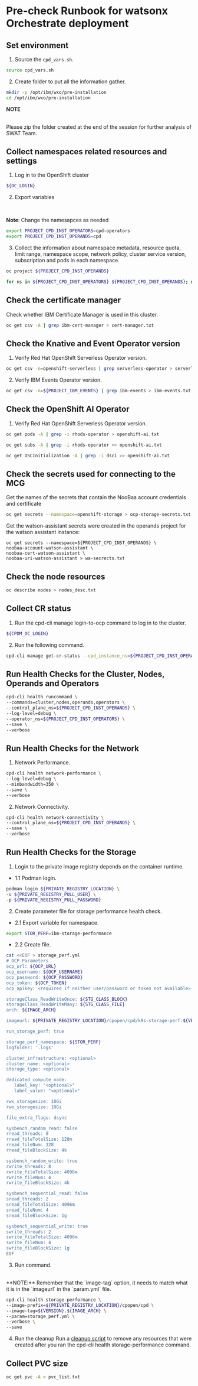 # Pre-check Runbook for watsonx Orchestrate deployment

## Set environment
1. Source the `cpd_vars.sh`.

```bash
source cpd_vars.sh
```

2. Create folder to put all the information gather.

```bash
mkdir -p /opt/ibm/wxo/pre-installation
cd /opt/ibm/wxo/pre-installation
```

**NOTE**

<br>
Please zip the folder created at the end of the session for further analysis of SWAT Team.

## Collect namespaces related resources and settings

1. Log in to the OpenShift cluster

```bash
${OC_LOGIN}
```

2. Export variables
<br>

**Note**: Change the namesapces as needed

```bash
export PROJECT_CPD_INST_OPERATORS=cpd-operators        
export PROJECT_CPD_INST_OPERANDS=cpd
```

3. Collect the information about namespace metadata, resource quota, limit range, namespace scope, network policy, cluster service version, subscription and pods in each namespace.

```bash
oc project ${PROJECT_CPD_INST_OPERANDS}
```

```bash
for ns in ${PROJECT_CPD_INST_OPERATORS} ${PROJECT_CPD_INST_OPERANDS}; do echo "==== Namespace:  $ns ====" ; oc get project $ns -o yaml > project-$ns.yaml;oc get ResourceQuota -o yaml -n $ns > quota-$ns.yaml;oc get LimitRange -o yaml -n $ns > limitrange-$ns.yaml;oc get NetworkPolicy -o yaml -n $ns > networkpolicy-$ns.yaml; oc get pods -n $ns > pod-list-$ns.txt;done
```

## Check the certificate manager
Check whether IBM Certificate Manager is used in this cluster.

```bash
oc get csv -A | grep ibm-cert-manager > cert-manager.txt
```

## Check the Knative and Event Operator version

1. Verify Red Hat OpenShift Serverless Operator version.

```bash
oc get csv -n=openshift-serverless | grep serverless-operator > serverless-operator.txt
```

2. Verify IBM Events Operator version.

```bash
oc get csv -n=${PROJECT_IBM_EVENTS} | grep ibm-events > ibm-events.txt
```

## Check the OpenShift AI Operator

1. Verify Red Hat OpenShift Serverless Operator version.

```bash
oc get pods -A | grep -i rhods-operator > openshift-ai.txt
```

```bash
oc get subs -A | grep -i rhods-operator >> openshift-ai.txt
```

```bash
oc get DSCInitialization -A | grep -i dsci >> openshift-ai.txt
```

## Check the secrets used for connecting to the MCG
Get the names of the secrets that contain the NooBaa account credentials and certificate

```bash
oc get secrets --namespace=openshift-storage > ocp-storage-secrets.txt
```

Get the watson-assistant secrets were created in the operands project for the watson assistant instance:
```
oc get secrets --namespace=${PROJECT_CPD_INST_OPERANDS} \
noobaa-account-watson-assistant \
noobaa-cert-watson-assistant \
noobaa-uri-watson-assistant > wa-secrects.txt
```

## Check the node resources

```bash
oc describe nodes > nodes_desc.txt
```

## Collect CR status

1. Run the cpd-cli manage login-to-ocp command to log in to the cluster.

```bash
${CPDM_OC_LOGIN}
```

2. Run the following command.

```bash
cpd-cli manage get-cr-status --cpd_instance_ns=${PROJECT_CPD_INST_OPERANDS} > cr_status.txt
```

## Run Health Checks for the Cluster, Nodes, Operands and Operators

```bash
cpd-cli health runcommand \
--commands=cluster,nodes,operands,operators \
--control_plane_ns=${PROJECT_CPD_INST_OPERANDS} \
--log-level=debug \
--operator_ns=${PROJECT_CPD_INST_OPERATORS} \
--save \
--verbose
```

## Run Health Checks for the Network
1. Network Performance.

```bash
cpd-cli health network-performance \
--log-level=debug \
--minbandwidth=350 \
--save \
--verbose
```

2. Network Connectivity.

```bash
cpd-cli health network-connectivity \
--control_plane_ns=${PROJECT_CPD_INST_OPERANDS} \
--save \
--verbose
```
## Run Health Checks for the Storage

1. Login to the private image registry depends on the container runtime.

* 1.1 Podman login.

```bash
podman login ${PRIVATE_REGISTRY_LOCATION} \
-u ${PRIVATE_REGISTRY_PULL_USER} \
-p ${PRIVATE_REGISTRY_PULL_PASSWORD}
```

2. Create parameter file for storage performance health check.

* 2.1 Export variable for namespace.

```bash
export STOR_PERF=ibm-storage-performance
```

* 2.2 Create file.

```bash
cat <<EOF > storage_perf.yml
# OCP Parameters
ocp_url: ${OCP_URL}
ocp_username: ${OCP_USERNAME}
ocp_password: ${OCP_PASSWORD}
ocp_token: ${OCP_TOKEN}
ocp_apikey: <required if neither user/password or token not available>

storageClass_ReadWriteOnce: ${STG_CLASS_BLOCK}
storageClass_ReadWriteMany: ${STG_CLASS_FILE}
arch: ${IMAGE_ARCH}

imageurl: ${PRIVATE_REGISTRY_LOCATION}/cpopen/cpd/k8s-storage-perf:${VERSION}.${IMAGE_ARCH}

run_storage_perf: true

storage_perf_namespace: ${STOR_PERF}
logfolder: '.logs'

cluster_infrastructure: <optional>
cluster_name: <optional>
storage_type: <optional>

dedicated_compute_node:
   label_key: "<optional>"
   label_value: "<optional>"

rwx_storagesize: 10Gi
rwo_storagesize: 10Gi

file_extra_flags: dsync

sysbench_random_read: false
rread_threads: 8
rread_fileTotalSize: 128m
rread_fileNum: 128
rread_fileBlockSize: 4k

sysbench_random_write: true
rwrite_threads: 8
rwrite_fileTotalSize: 4096m
rwrite_fileNum: 4
rwrite_fileBlockSize: 4k

sysbench_sequential_read: false
sread_threads: 2
sread_fileTotalSize: 4096m
sread_fileNum: 4
sread_fileBlockSize: 1g

sysbench_sequential_write: true
swrite_threads: 2
swrite_fileTotalSize: 4096m
swrite_fileNum: 4
swrite_fileBlockSize: 1g
EOF
```

3. Run command.
<br>
**NOTE:**
Remember that the `image-tag` option, it needs to match what it is in the `imageurl` in the `param.yml` file.

```bash
cpd-cli health storage-performance \
--image-prefix=${PRIVATE_REGISTRY_LOCATION}/cpopen/cpd \
--image-tag=${VERSION}.${IMAGE_ARCH} \
--param=storage_perf.yml \
--verbose \
--save
```
4. Run the cleanup
Run a [cleanup script](https://www.ibm.com/docs/en/software-hub/5.1.x?topic=health-storage-performance#health-storage-perf__cleanup__title__1) to remove any resources that were created after you ran the cpd-cli health storage-performance command. 

## Collect PVC size

```bash
oc get pvc -A > pvc_list.txt
```
